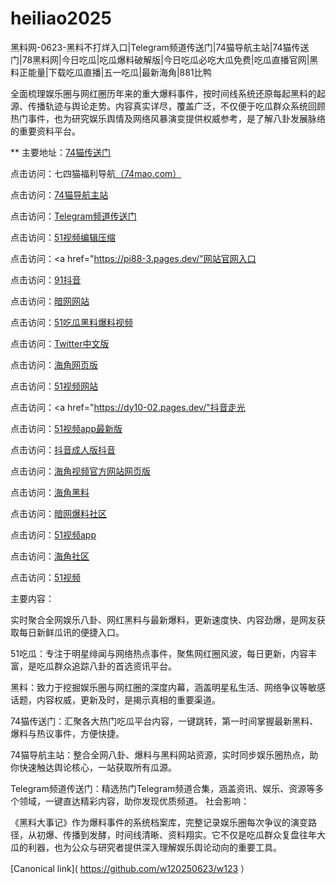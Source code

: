 # heiliao2025
黑料网-0623-黑料不打烊入口|Telegram频道传送门|74猫导航主站|74猫传送门|78黑料网|今日吃瓜|吃瓜爆料破解版|今日吃瓜必吃大瓜免费|吃瓜直播官网|黑料正能量|下载吃瓜直播|五一吃瓜|最新海角|881比鸭

全面梳理娱乐圈与网红圈历年来的重大爆料事件，按时间线系统还原每起黑料的起源、传播轨迹与舆论走势。内容真实详尽，覆盖广泛，不仅便于吃瓜群众系统回顾热门事件，也为研究娱乐舆情及网络风暴演变提供权威参考，是了解八卦发展脉络的重要资料平台。

** 主要地址：<a href="https://74mao.com/">74猫传送门</a>

点击访问：七四猫福利导航<a href="https://74mao.com/">（74mao.com）</a>

点击访问：<a href="https://74mao.com/">74猫导航主站</a>

点击访问：<a href="https://74mao.com/">Telegram频道传送门</a>

点击访问：<a href="https://hj-1298.pages.dev/">51视频编辑压缩</a>

点击访问：<a href="https://pi88-3.pages.dev/"网站官网入口</a>

点击访问：<a href="https://dy7-02.pages.dev/">91抖音</a>

点击访问：<a href="https://aw10-02.pages.dev/">暗网网站</a>

点击访问：<a href="https://cg1-1.pages.dev/">51吃瓜黑料爆料视频</a>

点击访问：<a href="https://cg17-5.pages.dev/">Twitter中文版</a>

点击访问：<a href="https://hj-1306.pages.dev/">海角网页版</a>

点击访问：<a href="https://hj-1295.pages.dev/">51视频网站</a>

点击访问：<a href="https://dy10-02.pages.dev/"抖音走光</a>

点击访问：<a href="https://hj-1302.pages.dev/">51视频app最新版</a>

点击访问：<a href="https://dy3-01.pages.dev/">抖音成人版抖音</a>

点击访问：<a href="https://hj-1308.pages.dev/">海角视频官方网站网页版</a>

点击访问：<a href="https://hj-1322.pages.dev/">海角黑料</a>

点击访问：<a href="https://aw3-01.pages.dev/">暗网爆料社区</a>

点击访问：<a href="https://hj-1289.pages.dev/">51视频app</a>

点击访问：<a href="https://hj-1326.pages.dev/">海角社区</a>

点击访问：<a href="https://hj-1297.pages.dev/">51视频</a>

主要内容：

实时聚合全网娱乐八卦、网红黑料与最新爆料，更新速度快、内容劲爆，是网友获取每日新鲜瓜讯的便捷入口。

51吃瓜：专注于明星绯闻与网络热点事件，聚焦网红圈风波，每日更新，内容丰富，是吃瓜群众追踪八卦的首选资讯平台。

黑料：致力于挖掘娱乐圈与网红圈的深度内幕，涵盖明星私生活、网络争议等敏感话题，内容权威，更新及时，是揭示真相的重要渠道。

74猫传送门：汇聚各大热门吃瓜平台内容，一键跳转，第一时间掌握最新黑料、爆料与热议事件，方便快捷。

74猫导航主站：整合全网八卦、爆料与黑料网站资源，实时同步娱乐圈热点，助你快速触达舆论核心，一站获取所有瓜源。

Telegram频道传送门：精选热门Telegram频道合集，涵盖资讯、娱乐、资源等多个领域，一键直达精彩内容，助你发现优质频道。
社会影响：

《黑料大事记》作为爆料事件的系统档案库，完整记录娱乐圈每次争议的演变路径，从初爆、传播到发酵，时间线清晰、资料翔实。它不仅是吃瓜群众复盘往年大瓜的利器，也为公众与研究者提供深入理解娱乐舆论动向的重要工具。

[Canonical link]( https://github.com/w120250623/w123 ）
